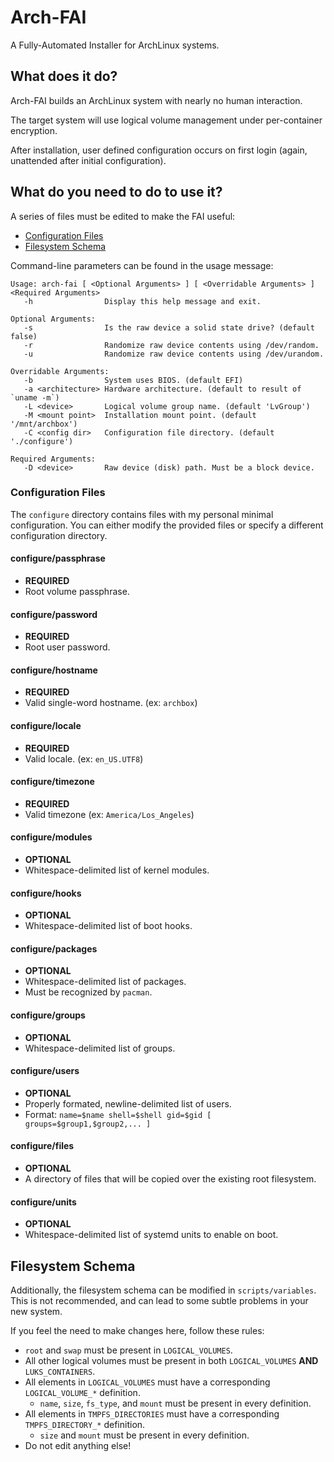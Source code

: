 # Arch-FAI

A Fully-Automated Installer for ArchLinux systems.

## What does it do?

Arch-FAI builds an ArchLinux system with nearly no human interaction.

The target system will use logical volume management under per-container
encryption.

After installation, user defined configuration occurs on first login (again,
unattended after initial configuration).

## What do you need to do to use it?

A series of files must be edited to make the FAI useful:

* [Configuration Files](#configuration-files)
* [Filesystem Schema](#filesystem-schema)

Command-line parameters can be found in the usage message:
```
Usage: arch-fai [ <Optional Arguments> ] [ <Overridable Arguments> ] <Required Arguments>
   -h                Display this help message and exit.

Optional Arguments:
   -s                Is the raw device a solid state drive? (default false)
   -r                Randomize raw device contents using /dev/random.
   -u                Randomize raw device contents using /dev/urandom.

Overridable Arguments:
   -b                System uses BIOS. (default EFI)
   -a <architecture> Hardware architecture. (default to result of `uname -m`)
   -L <device>       Logical volume group name. (default 'LvGroup')
   -M <mount point>  Installation mount point. (default '/mnt/archbox')
   -C <config dir>   Configuration file directory. (default './configure')

Required Arguments:
   -D <device>       Raw device (disk) path. Must be a block device.
```

### Configuration Files

The `configure` directory contains files with my personal minimal configuration.
You can either modify the provided files or specify a different configuration
directory.

#### configure/passphrase

* **REQUIRED**
* Root volume passphrase.

#### configure/password

* **REQUIRED**
* Root user password.

#### configure/hostname

* **REQUIRED**
* Valid single-word hostname. (ex: `archbox`)

#### configure/locale

* **REQUIRED**
* Valid locale. (ex: `en_US.UTF8`)

#### configure/timezone

* **REQUIRED**
* Valid timezone (ex: `America/Los_Angeles`)

#### configure/modules

* **OPTIONAL**
* Whitespace-delimited list of kernel modules.

#### configure/hooks

* **OPTIONAL**
* Whitespace-delimited list of boot hooks.

#### configure/packages

* **OPTIONAL**
* Whitespace-delimited list of packages.
* Must be recognized by `pacman`.

#### configure/groups

* **OPTIONAL**
* Whitespace-delimited list of groups.

#### configure/users

* **OPTIONAL**
* Properly formated, newline-delimited list of users.
* Format: `name=$name shell=$shell gid=$gid [ groups=$group1,$group2,... ]`

#### configure/files

* **OPTIONAL**
* A directory of files that will be copied over the existing root filesystem.

#### configure/units

* **OPTIONAL**
* Whitespace-delimited list of systemd units to enable on boot.

## Filesystem Schema

Additionally, the filesystem schema can be modified in `scripts/variables`.
This is not recommended, and can lead to some subtle problems in your new
system.

If you feel the need to make changes here, follow these rules:

* `root` and `swap` must be present in `LOGICAL_VOLUMES`.
* All other logical volumes must be present in both `LOGICAL_VOLUMES` **AND** `LUKS_CONTAINERS`.
* All elements in `LOGICAL_VOLUMES` must have a corresponding `LOGICAL_VOLUME_*` definition.
   * `name`, `size`, `fs_type`, and `mount` must be present in every definition.
* All elements in `TMPFS_DIRECTORIES` must have a corresponding `TMPFS_DIRECTORY_*` definition.
   * `size`  and `mount` must be present in every definition.
* Do not edit anything else!
